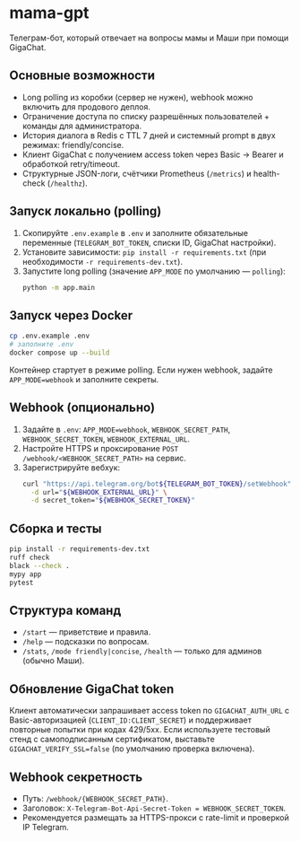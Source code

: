 # mama-gpt

Телеграм-бот, который отвечает на вопросы мамы и Маши при помощи GigaChat.

## Основные возможности
- Long polling из коробки (сервер не нужен), webhook можно включить для продового деплоя.
- Ограничение доступа по списку разрешённых пользователей + команды для администратора.
- История диалога в Redis с TTL 7 дней и системный prompt в двух режимах: friendly/concise.
- Клиент GigaChat с получением access token через Basic → Bearer и обработкой retry/timeout.
- Структурные JSON-логи, счётчики Prometheus (`/metrics`) и health-check (`/healthz`).

## Запуск локально (polling)
1. Скопируйте `.env.example` в `.env` и заполните обязательные переменные (`TELEGRAM_BOT_TOKEN`, списки ID, GigaChat настройки).
2. Установите зависимости: `pip install -r requirements.txt` (при необходимости `-r requirements-dev.txt`).
3. Запустите long polling (значение `APP_MODE` по умолчанию — `polling`):
   ```bash
   python -m app.main
   ```

## Запуск через Docker
```bash
cp .env.example .env
# заполните .env
docker compose up --build
```
Контейнер стартует в режиме polling. Если нужен webhook, задайте `APP_MODE=webhook` и заполните секреты.

## Webhook (опционально)
1. Задайте в `.env`: `APP_MODE=webhook`, `WEBHOOK_SECRET_PATH`, `WEBHOOK_SECRET_TOKEN`, `WEBHOOK_EXTERNAL_URL`.
2. Настройте HTTPS и проксирование `POST /webhook/<WEBHOOK_SECRET_PATH>` на сервис.
3. Зарегистрируйте вебхук:
   ```bash
   curl "https://api.telegram.org/bot${TELEGRAM_BOT_TOKEN}/setWebhook" \
     -d url="${WEBHOOK_EXTERNAL_URL}" \
     -d secret_token="${WEBHOOK_SECRET_TOKEN}"
   ```

## Сборка и тесты
```bash
pip install -r requirements-dev.txt
ruff check
black --check .
mypy app
pytest
```

## Структура команд
- `/start` — приветствие и правила.
- `/help` — подсказки по вопросам.
- `/stats`, `/mode friendly|concise`, `/health` — только для админов (обычно Маши).

## Обновление GigaChat token
Клиент автоматически запрашивает access token по `GIGACHAT_AUTH_URL` с Basic-авторизацией (`CLIENT_ID:CLIENT_SECRET`) и поддерживает повторные попытки при кодах 429/5xx.
Если используете тестовый стенд с самоподписанным сертификатом, выставьте `GIGACHAT_VERIFY_SSL=false` (по умолчанию проверка включена).

## Webhook секретность
- Путь: `/webhook/{WEBHOOK_SECRET_PATH}`.
- Заголовок: `X-Telegram-Bot-Api-Secret-Token = WEBHOOK_SECRET_TOKEN`.
- Рекомендуется размещать за HTTPS-прокси с rate-limit и проверкой IP Telegram.
